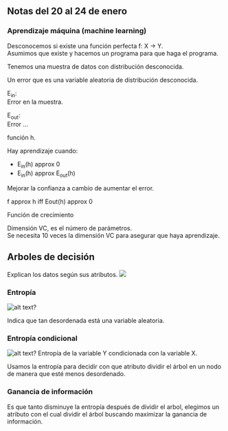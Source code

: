 ## Notas del 20 al 24 de enero

### Aprendizaje máquina (machine learning)

Desconocemos si existe una función perfecta f: X -> Y.  
Asumimos que existe y hacemos un programa para que haga el programa.  

Tenemos una muestra de datos con distribución desconocida.  

Un error que es una variable aleatoria de distribución desconocida.

E<sub>in</sub>:  
Error en la muestra.
 
E<sub>out</sub>:  
Error ...

función h.  

Hay aprendizaje cuando:
* E<sub>in</sub>(h) approx 0
* E<sub>in</sub>(h) approx E<sub>out</sub>(h)

Mejorar la confianza a cambio de aumentar el error.  

f approx h iff Eout(h) approx 0

Función de crecimiento  

Dimensión VC, es el número de parámetros.  
Se necesita 10 veces la dimensión VC para asegurar que haya aprendizaje.

## Arboles de decisión
Explican los datos según sus atributos.
![](../imagenes/2arbolDecision.png)

### Entropía
![alt text?](../imagenes/2entropia.png)

Indica que tan desordenada está una variable aleatoria.

### Entropía condicional
![alt text?](../imagenes/2entropiaCond.png)
Entropía de la variable Y condicionada con la variable X.

Usamos la entropía para decidir con que atributo dividir el árbol en un nodo de manera que esté menos desordenado.  

### Ganancia de información
Es que tanto disminuye la entropía después de dividir el arbol, elegimos un atributo con el cual dividir el árbol buscando maximizar la ganancia de información.